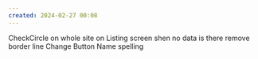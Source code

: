 ```yaml
---
created: 2024-02-27 00:08
---
```

CheckCircle on whole site
on Listing screen shen no data is there remove border line
Change Button Name spelling
